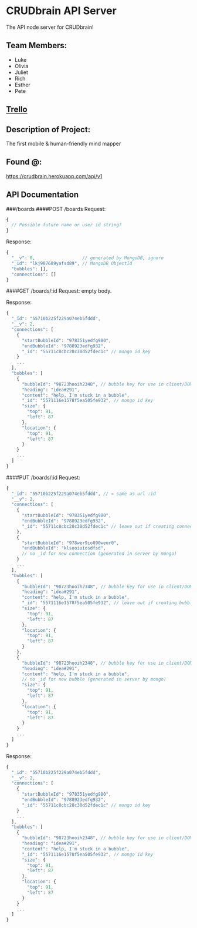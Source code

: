 # CRUDbrain API Server
The API node server for CRUDbrain!

## Team Members:
* Luke
* Olivia
* Juliet
* Rich
* Esther
* Pete

## [Trello](https://trello.com/b/LLXoi7N5/crud-brain)

## Description of Project:
The first mobile & human-friendly mind mapper

## Found @:
https://crudbrain.herokuapp.com/api/v1

## API Documentation
###/boards
####POST /boards
Request:
```javascript
{
  // Possible future name or user id string?
}
```
Response:
```javascript
{
  "__v": 0,                  // generated by MongoDB, ignore
  "_id": "lkj987689yafsd89", // MongoDB ObjectId
  "bubbles": [],
  "connections": []
}
```
####GET /boards/:id
Request: empty body.

Response:
```javascript
{
  "_id": "55710b225f229a074eb5fddd",
  "__v": 2,
  "connections": [
    {
      "startBubbleId": "978351yedfg980",
      "endBubbleId": "9788923edfg932",
      "_id": "55711c8cbc28c30d52fdec1c" // mongo id key
    }
    ...
  ],
  "bubbles": [
    {
      "bubbleId": "98723hooih2348", // bubble key for use in client/DOM
      "heading": "idea#291",
      "content": "help, I'm stuck in a bubble",
      "_id": "5571116e1578f5ea505fe932", // mongo id key
      "size": {
        "top": 91,
        "left": 87
      },
      "location": {
        "top": 91,
        "left": 87
      }
    }
    ...
  ]
}
```
####PUT /boards/:id
Request:
```javascript
{
  "_id": "55710b225f229a074eb5fddd", // = same as url :id
  "__v": 2,
  "connections": [
    {
      "startBubbleId": "978351yedfg980",
      "endBubbleId": "9788923edfg932",
      "_id": "55711c8cbc28c30d52fdec1c" // leave out if creating connection, see below
    },
    {
      "startBubbleId": "978wer9io890weur0",
      "endBubbleId": "klsooiuiosdfsd",
      // no _id for new connection (generated in server by mongo)
    }
    ...
  ],
  "bubbles": [
    {
      "bubbleId": "98723hooih2348", // bubble key for use in client/DOM
      "heading": "idea#291",
      "content": "help, I'm stuck in a bubble",
      "_id": "5571116e1578f5ea505fe932", // leave out if creating bubble, see below
      "size": {
        "top": 91,
        "left": 87
      },
      "location": {
        "top": 91,
        "left": 87
      }
    },
    {
      "bubbleId": "98723hooih2348", // bubble key for use in client/DOM
      "heading": "idea#291",
      "content": "help, I'm stuck in a bubble",
      // no _id for new bubble (generated in server by mongo)
      "size": {
        "top": 91,
        "left": 87
      },
      "location": {
        "top": 91,
        "left": 87
      }
    }
    ...
  ]
}
```
Response:
```javascript
{
  "_id": "55710b225f229a074eb5fddd",
  "__v": 2,
  "connections": [
    {
      "startBubbleId": "978351yedfg980",
      "endBubbleId": "9788923edfg932",
      "_id": "55711c8cbc28c30d52fdec1c" // mongo id key
    }
    ...
  ],
  "bubbles": [
    {
      "bubbleId": "98723hooih2348", // bubble key for use in client/DOM
      "heading": "idea#291",
      "content": "help, I'm stuck in a bubble",
      "_id": "5571116e1578f5ea505fe932", // mongo id key
      "size": {
        "top": 91,
        "left": 87
      },
      "location": {
        "top": 91,
        "left": 87
      }
    }
    ...
  ]
}
```
